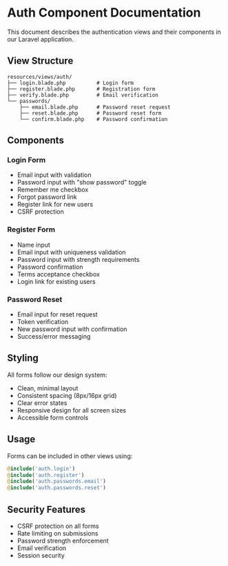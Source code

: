 # Auth Component Documentation

This document describes the authentication views and their components in our Laravel application.

## View Structure

```
resources/views/auth/
├── login.blade.php          # Login form
├── register.blade.php       # Registration form
├── verify.blade.php         # Email verification
└── passwords/
    ├── email.blade.php      # Password reset request
    ├── reset.blade.php      # Password reset form
    └── confirm.blade.php    # Password confirmation
```

## Components

### Login Form
- Email input with validation
- Password input with "show password" toggle
- Remember me checkbox
- Forgot password link
- Register link for new users
- CSRF protection

### Register Form
- Name input
- Email input with uniqueness validation
- Password input with strength requirements
- Password confirmation
- Terms acceptance checkbox
- Login link for existing users

### Password Reset
- Email input for reset request
- Token verification
- New password input with confirmation
- Success/error messaging

## Styling

All forms follow our design system:
- Clean, minimal layout
- Consistent spacing (8px/16px grid)
- Clear error states
- Responsive design for all screen sizes
- Accessible form controls

## Usage

Forms can be included in other views using:
```php
@include('auth.login')
@include('auth.register')
@include('auth.passwords.email')
@include('auth.passwords.reset')
```

## Security Features
- CSRF protection on all forms
- Rate limiting on submissions
- Password strength enforcement
- Email verification
- Session security
